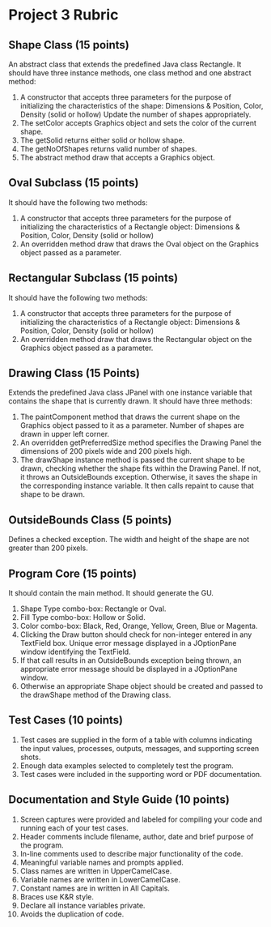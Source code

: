 # Project 3 Rubric

## Shape Class (15 points)
An abstract class that extends the predefined Java class Rectangle. It should have three instance methods, one class method and one abstract method:
1. A constructor that accepts three parameters for the purpose of initializing the characteristics of the shape: Dimensions & Position, Color, Density (solid or hollow)
Update the number of shapes appropriately.
2. The setColor accepts Graphics object and sets the color of the current shape.
3. The getSolid returns either solid or hollow shape.
4. The getNoOfShapes returns valid number of shapes.
5. The abstract method draw that accepts a Graphics object.

## Oval Subclass (15 points)
It should have the following two methods:
1. A constructor that accepts three parameters for the purpose of initializing the characteristics of a Rectangle object: Dimensions & Position, Color, Density (solid or hollow)
2. An overridden method draw that draws the Oval object on the Graphics object passed as a parameter.

## Rectangular Subclass (15 points)
It should have the following two methods:
1. A constructor that accepts three parameters for the purpose of initializing the characteristics of a Rectangle object: Dimensions & Position, Color, Density (solid or hollow)
2. An overridden method draw that draws the Rectangular object on the Graphics object passed as a parameter.

## Drawing Class (15 Points)
Extends the predefined Java class JPanel with one instance variable that contains the shape that is currently drawn. It should have three methods:
1. The paintComponent method that draws the current shape on the Graphics object passed to it as a parameter. Number of shapes are drawn in upper left corner.
2. An overridden getPreferredSize method specifies the Drawing Panel the dimensions of 200 pixels wide and 200 pixels high.
3. The drawShape instance method is passed the current shape to be drawn, checking whether the shape fits within the Drawing Panel. If not, it throws an OutsideBounds exception. Otherwise, it saves the shape in the corresponding instance variable. It then calls repaint to cause that shape to be drawn.

## OutsideBounds Class (5 points)
Defines a checked exception. The width and height of the shape are not greater than 200 pixels.

## Program Core (15 points)
It should contain the main method. It should generate the GU.
1. Shape Type combo-box: Rectangle or Oval. 
2. Fill Type combo-box: Hollow or Solid. 
3. Color combo-box: Black, Red, Orange, Yellow, Green, Blue or Magenta.
4. Clicking the Draw button should check for non-integer entered in any TextField box. Unique error message displayed in a JOptionPane window identifying the TextField.
5. If that call results in an OutsideBounds exception being thrown, an appropriate error message should be displayed in a JOptionPane window.
6. Otherwise an appropriate Shape object should be created and passed to the drawShape method of the Drawing class.

## Test Cases (10 points)
1. Test cases are supplied in the form of a table with columns indicating the input values, processes, outputs, messages, and supporting screen shots.
2. Enough data examples selected to completely test the program.
3. Test cases were included in the supporting word or PDF documentation.

## Documentation and Style Guide (10 points)
1. Screen captures were provided and labeled for compiling your code and running each of your test cases.
2. Header comments include filename, author, date and brief purpose of the program.
3. In-line comments used to describe major functionality of the code.
4. Meaningful variable names and prompts applied.
5. Class names are written in UpperCamelCase.
6. Variable names are written in LowerCamelCase.
7. Constant names are in written in All Capitals.
8. Braces use K&R style.
9. Declare all instance variables private.
10. Avoids the duplication of code.

